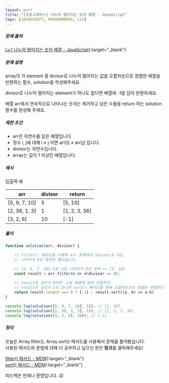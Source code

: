 ```yaml
---
layout: post
title: "[프로그래머스] 나누어 떨어지는 숫자 배열 - JavaScript"
tags: [JAVASCRIPT, PROGRAMMERS, LV1]
---
```

##### 문제 출처
[Lv.1 나누어 떨어지는 숫자 배열 - JavaScript](https://programmers.co.kr/learn/courses/30/lessons/12910?language=javascript){:target="_blank"}

##### 문제 설명
array의 각 element 중 divisor로 나누어 떨어지는 값을 오름차순으로 정렬한 배열을 반환하는 함수, solution을 작성해주세요.

divisor로 나누어 떨어지는 element가 하나도 없다면 배열에 -1을 담아 반환하세요.

배열 arr에서 연속적으로 나타나는 숫자는 제거하고 남은 수들을 return 하는 solution 함수를 완성해 주세요.
##### 제한 조건
* arr은 자연수를 담은 배열입니다.
* 정수 i, j에 대해 i ≠ j 이면 arr[i] ≠ arr[j] 입니다.
* divisor는 자연수입니다.
* array는 길이 1 이상인 배열입니다.

##### 예시
입출력 예

|arr|divisor|return|
|---|---|---|
|[5, 9, 7, 10]|5|[5, 10]|
|[2, 36, 1, 3]|1|[1, 2, 3, 36]|
|[3, 2, 6]|10|[-1]|

##### 풀이
```javascript
function solution(arr, divisor) {

    // filter() 메서드를 사용해 arr 항목에서 divisor로 나눈
    // 나머지가 0인 항목만 뽑아냅니다.

    // [5, 9, 7, 10] 5로 나눈 나머지가 0인 항목 => [5, 10]
    const result = arr.filter(n => n%divisor == 0);
    
    // result의 길이가 0이면 -1을 배열에 담아 반환한다.
    // result의 길이가 1이 아니면 sort() 메서드를 통해 오름차순으로 정렬후 반환한다.
    return result.length === 0 ? [-1] : result.sort((a, b) => a-b)
}

console.log(solution([5, 9, 7, 10], 5)); // [5, 10]
console.log(solution([2, 36, 1, 3], 1)); // [1, 2, 3, 36]
console.log(solution([3, 2, 6], 10)); // [-1]
```

##### 정리
오늘은 Array.filter(), Array.sort() 메서드를 사용해서 문제를 풀어봤습니다.<br />
사용된 메서드와 문법에 대해 더 공부하고 싶으신 분은 **링크**를 클릭해주세요!

[filter() 메서드 - MDN](https://developer.mozilla.org/ko/docs/Web/JavaScript/Reference/Global_Objects/Array/filter){:target="_blank"}<br />
[sort() 메서드 - MDN](https://developer.mozilla.org/ko/docs/Web/JavaScript/Reference/Global_Objects/Array/sort){:target="_blank"}

피드백은 언제나 환영입니다. 😊
